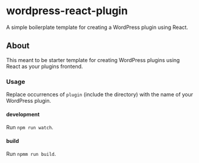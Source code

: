 # wordpress-react-plugin

A simple boilerplate template for creating a WordPress plugin using React.

## About

This meant to be starter template for creating WordPress plugins using React as your plugins frontend.


### Usage

Replace occurrences of `plugin` (include the directory) with the name of your WordPress plugin.

#### development

Run `npm run watch`.


#### build

Run `npmm run build`.